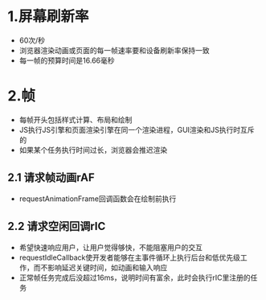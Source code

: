 <!--
 * @Description: React学习
 * @Autor: Xdg
 * @Date: 2021-01-14 14:54:28
 * @LastEditors: Xdg
 * @LastEditTime: 2021-01-14 18:25:41
 * @FilePath: \Daily\React\README.md
-->

# 1.屏幕刷新率
- 60次/秒
- 浏览器渲染动画或页面的每一帧速率要和设备刷新率保持一致
- 每一帧的预算时间是16.66毫秒

# 2.帧
- 每帧开头包括样式计算、布局和绘制
- JS执行JS引擎和页面渲染引擎在同一个渲染进程，GUI渲染和JS执行时互斥的
- 如果某个任务执行时间过长，浏览器会推迟渲染
## 2.1 请求帧动画rAF
- requestAnimationFrame回调函数会在绘制前执行
## 2.2 请求空闲回调rIC
- 希望快速响应用户，让用户觉得够快，不能阻塞用户的交互
- requestIdleCallback使开发者能够在主事件循环上执行后台和低优先级工作，而不影响延迟关键时间，如动画和输入响应
- 正常帧任务完成后没超过16ms，说明时间有富余，此时会执行rIC里注册的任务